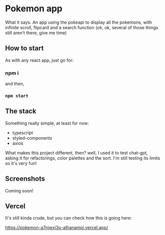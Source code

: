 # Pokemon app

What it says. An app using the pokeapi to display all the pokemons, with infinite scroll, flipcard and a search function (ok, ok, several of those things still aren't there, give me time)

## How to start

As with any react app, just go for:

### npm i

and then, 
### `npm start`


## The stack
Something really simple, at least for now:
- typescript
- styled-components
- axios

What makes this project different, then? well, I used it to test chat-gpt, asking it for refactorings, color palettes and the sort. I'm still testing its limits so it's very fun!

## Screenshots

Coming soon!

## Vercel

It's still kinda crude, but you can check how this is going here:

https://pokemon-a7njwxj3o-alhanampi.vercel.app/
